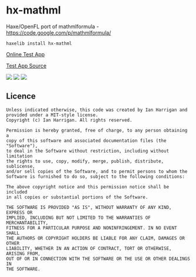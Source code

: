 # hx-mathml
Haxe/OpenFL port of mathmlformula - https://code.google.com/p/mathmlformula/

```
haxelib install hx-mathml
```

<a href="https://dl.dropboxusercontent.com/u/26678671/math-ml/TestApp.swf">Online Test App</a>

<a href="https://github.com/sciencePowerApp/hx-mathml/tree/master/TestApp">Test App Source</a>

<img src="https://raw.github.com/sciencePowerApp/hx-mathml/master/images/1.png" />
<img src="https://raw.github.com/sciencePowerApp/hx-mathml/master/images/2.png" />
<img src="https://raw.github.com/sciencePowerApp/hx-mathml/master/images/3.png" />


Licence
-------------------------
    Unless indicated otherwise, this code was created by Ian Harrigan and
    provided under a MIT-style license.
    Copyright (c) Ian Harrigan. All rights reserved.

    Permission is hereby granted, free of charge, to any person obtaining a
    copy of this software and associated documentation files (the "Software"),
    to deal in the Software without restriction, including without limitation
    the rights to use, copy, modify, merge, publish, distribute, sublicense,
    and/or sell copies of the Software, and to permit persons to whom the
    Software is furnished to do so, subject to the following conditions:

    The above copyright notice and this permission notice shall be included
    in all copies or substantial portions of the Software.

    THE SOFTWARE IS PROVIDED "AS IS", WITHOUT WARRANTY OF ANY KIND, EXPRESS OR
    IMPLIED, INCLUDING BUT NOT LIMITED TO THE WARRANTIES OF MERCHANTABILITY,
    FITNESS FOR A PARTICULAR PURPOSE AND NONINFRINGEMENT. IN NO EVENT SHALL
    THE AUTHORS OR COPYRIGHT HOLDERS BE LIABLE FOR ANY CLAIM, DAMAGES OR OTHER
    LIABILITY, WHETHER IN AN ACTION OF CONTRACT, TORT OR OTHERWISE, ARISING FROM,
    OUT OF OR IN CONNECTION WITH THE SOFTWARE OR THE USE OR OTHER DEALINGS IN
    THE SOFTWARE.
